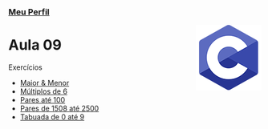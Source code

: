 ### [Meu Perfil](http://phstefen.github.io/)

<img align="right" src="img/c.png" width="130"/>

# Aula 09
Exercícios

* [Maior & Menor](https://github.com/phStefen/aulas-c/tree/master/projetos/aula-09/maiorMenor.c)
* [Múltiplos de 6](https://github.com/phStefen/aulas-c/tree/master/projetos/aula-09/multiplo6.c)
* [Pares até 100](https://github.com/phStefen/aulas-c/tree/master/projetos/aula-09/pares100.c)
* [Pares de 1508 até 2500](https://github.com/phStefen/aulas-c/tree/master/projetos/aula-09/pares2500.c)
* [Tabuada de 0 até 9](https://github.com/phStefen/aulas-c/tree/master/projetos/aula-09/tabuada.c)


